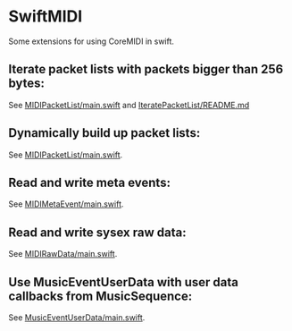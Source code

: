 # SwiftMIDI

Some extensions for using CoreMIDI in swift.

## Iterate packet lists with packets bigger than 256 bytes:

See [MIDIPacketList/main.swift](MIDIPacketList/main.swift)  and [IteratePacketList/README.md](IteratePacketList/README.md)

## Dynamically build up packet lists:

See [MIDIPacketList/main.swift](MIDIPacketList/main.swift).

## Read and write meta events:
See [MIDIMetaEvent/main.swift](MIDIMetaEvent/main.swift).

## Read and write sysex raw data:
See [MIDIRawData/main.swift](MIDIRawData/main.swift).

## Use MusicEventUserData with user data callbacks from MusicSequence:
See [MusicEventUserData/main.swift](MusicEventUserData/main.swift).




 
